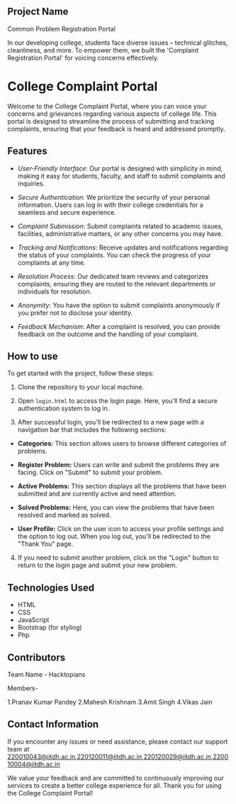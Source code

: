 ## Project Name

 Common Problem Registration Portal
 
In our developing college, students face diverse issues – technical glitches, cleanliness, and more. To empower them, we built the 'Complaint Registration Portal' for voicing concerns effectively.

# College Complaint Portal

Welcome to the College Complaint Portal, where you can voice your concerns and grievances regarding various aspects of college life. This portal is designed to streamline the process of submitting and tracking complaints, ensuring that your feedback is heard and addressed promptly.

## Features

- *User-Friendly Interface*: Our portal is designed with simplicity in mind, making it easy for students, faculty, and staff to submit complaints and inquiries.

- *Secure Authentication*: We prioritize the security of your personal information. Users can log in with their college credentials for a seamless and secure experience.

- *Complaint Submission*: Submit complaints related to academic issues, facilities, administrative matters, or any other concerns you may have.

- *Tracking and Notifications*: Receive updates and notifications regarding the status of your complaints. You can check the progress of your complaints at any time.

- *Resolution Process*: Our dedicated team reviews and categorizes complaints, ensuring they are routed to the relevant departments or individuals for resolution.

- *Anonymity*: You have the option to submit complaints anonymously if you prefer not to disclose your identity.

- *Feedback Mechanism*: After a complaint is resolved, you can provide feedback on the outcome and the handling of your complaint.

## How to use

To get started with the project, follow these steps:

1. Clone the repository to your local machine.

2. Open `login.html` to access the login page. Here, you'll find a secure authentication system to log in.

3. After successful login, you'll be redirected to a new page with a navigation bar that includes the following sections:

- **Categories:** This section allows users to browse different categories of problems.

- **Register Problem:** Users can write and submit the problems they are facing. Click on "Submit" to submit your problem.

- **Active Problems:** This section displays all the problems that have been submitted and are currently active and need attention.

- **Solved Problems:** Here, you can view the problems that have been resolved and marked as solved.

- **User Profile:** Click on the user icon to access your profile settings and the option to log out. When you log out, you'll be redirected to the "Thank You" page.

4. If you need to submit another problem, click on the "Login" button to return to the login page and submit your new problem.

## Technologies Used

- HTML
- CSS
- JavaScript
- Bootstrap (for styling)
- Php
  
## Contributors
Team Name - Hacktopians

Members-

1.Pranav Kumar Pandey
2.Mahesh Krishnam
3.Amit Singh
4.Vikas Jain

## Contact Information

If you encounter any issues or need assistance, please contact our support team at 220010043@iitdh.ac.in,220120011@iitdh.ac.in,220120029@iitdh.ac.in,220010004@iitdh.ac.in

We value your feedback and are committed to continuously improving our services to create a better college experience for all. Thank you for using the College Complaint Portal!
